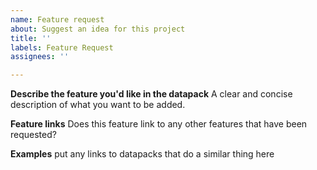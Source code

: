 ```yaml
---
name: Feature request
about: Suggest an idea for this project
title: ''
labels: Feature Request
assignees: ''

---
```


**Describe the feature you'd like in the datapack**
A clear and concise description of what you want to be added.

**Feature links**
Does this feature link to any other features that have been requested?

**Examples**
put any links to datapacks that do a similar thing here
